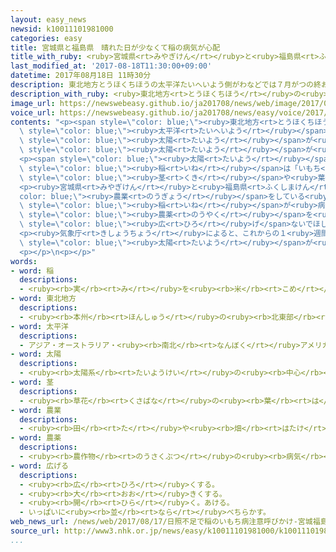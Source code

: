 ```yaml
---
layout: easy_news
newsid: k10011101981000
categories: easy
title: 宮城県と福島県　晴れた日が少なくて稲の病気が心配
title_with_ruby: <ruby>宮城県<rt>みやぎけん</rt></ruby>と<ruby>福島県<rt>ふくしまけん</rt></ruby>　<ruby>晴<rt>は</rt></ruby>れた<ruby>日<rt>ひ</rt></ruby>が<ruby>少<rt>すく</rt></ruby>なくて<ruby>稲<rt>いね</rt></ruby>の<ruby>病気<rt>びょうき</rt></ruby>が<ruby>心配<rt>しんぱい</rt></ruby>
last_modified_at: '2017-08-18T11:30:00+09:00'
datetime: 2017年08月18日 11時30分
description: 東北地方とうほくちほうの太平洋たいへいよう側がわなどでは７月がつの終おわりごろから曇くもりや雨あめの日ひが続つづいて、太陽たいようが出でている時間じかんが少すくなくなっています。
description_with_ruby: <ruby>東北地方<rt>とうほくちほう</rt></ruby>の<ruby>太平洋<rt>たいへいよう</rt></ruby><ruby>側<rt>がわ</rt></ruby>などでは７<ruby>月<rt>がつ</rt></ruby>の<ruby>終<rt>お</rt></ruby>わりごろから<ruby>曇<rt>くも</rt></ruby>りや<ruby>雨<rt>あめ</rt></ruby>の<ruby>日<rt>ひ</rt></ruby>が<ruby>続<rt>つづ</rt></ruby>いて、<ruby>太陽<rt>たいよう</rt></ruby>が<ruby>出<rt>で</rt></ruby>ている<ruby>時間<rt>じかん</rt></ruby>が<ruby>少<rt>すく</rt></ruby>なくなっています。
image_url: https://newswebeasy.github.io/ja201708/news/web/image/2017/08/18/k10011101981000.jpg
voice_url: https://newswebeasy.github.io/ja201708/news/easy/voice/2017/08/18/k10011101981000.mp3
contents: "<p><span style=\"color: blue;\"><ruby>東北地方<rt>とうほくちほう</rt></ruby></span>の<span\
  \ style=\"color: blue;\"><ruby>太平洋<rt>たいへいよう</rt></ruby></span><ruby>側<rt>がわ</rt></ruby>などでは７<ruby>月<rt>がつ</rt></ruby>の<ruby>終<rt>お</rt></ruby>わりごろから<ruby>曇<rt>くも</rt></ruby>りや<ruby>雨<rt>あめ</rt></ruby>の<ruby>日<rt>ひ</rt></ruby>が<ruby>続<rt>つづ</rt></ruby>いて、<span\
  \ style=\"color: blue;\"><ruby>太陽<rt>たいよう</rt></ruby></span>が<ruby>出<rt>で</rt></ruby>ている<ruby>時間<rt>じかん</rt></ruby>が<ruby>少<rt>すく</rt></ruby>なくなっています。８<ruby>月<rt>がつ</rt></ruby><ruby>６日<rt>むいか</rt></ruby>〜１５<ruby>日<rt>にち</rt></ruby>に<span\
  \ style=\"color: blue;\"><ruby>太陽<rt>たいよう</rt></ruby></span>が<ruby>出<rt>で</rt></ruby>ている<ruby>時間<rt>じかん</rt></ruby>は、<ruby>宮城県<rt>みやぎけん</rt></ruby><ruby>仙台市<rt>せんだいし</rt></ruby>ではいつもの<ruby>年<rt>とし</rt></ruby>の１０％、<ruby>福島県<rt>ふくしまけん</rt></ruby><ruby>福島市<rt>ふくしまし</rt></ruby>では２３％でした。</p>\n\
  <p><span style=\"color: blue;\"><ruby>太陽<rt>たいよう</rt></ruby></span>が<ruby>出<rt>で</rt></ruby>ている<ruby>時間<rt>じかん</rt></ruby>が<ruby>少<rt>すく</rt></ruby>ないと、<span\
  \ style=\"color: blue;\"><ruby>稲<rt>いね</rt></ruby></span>は「いもち<ruby>病<rt>びょう</rt></ruby>」という<ruby>病気<rt>びょうき</rt></ruby>になりやすくなります。この<ruby>病気<rt>びょうき</rt></ruby>になると、<span\
  \ style=\"color: blue;\"><ruby>茎<rt>くき</rt></ruby></span>や<ruby>葉<rt>は</rt></ruby>の<ruby>色<rt>いろ</rt></ruby>が<ruby>変<rt>か</rt></ruby>わって<ruby>米<rt>こめ</rt></ruby>ができなくなります。</p>\n\
  <p><ruby>宮城県<rt>みやぎけん</rt></ruby>と<ruby>福島県<rt>ふくしまけん</rt></ruby>は、<span style=\"\
  color: blue;\"><ruby>農業<rt>のうぎょう</rt></ruby></span>をしている<ruby>人<rt>ひと</rt></ruby>たちに「いもち<ruby>病<rt>びょう</rt></ruby>」についての<ruby>注意<rt>ちゅうい</rt></ruby>を<ruby>出<rt>だ</rt></ruby>しました。<span\
  \ style=\"color: blue;\"><ruby>稲<rt>いね</rt></ruby></span>が<ruby>病気<rt>びょうき</rt></ruby>になっていないかどうかいつもチェックして、<ruby>病気<rt>びょうき</rt></ruby>になっていたらすぐ<span\
  \ style=\"color: blue;\"><ruby>農薬<rt>のうやく</rt></ruby></span>を<ruby>使<rt>つか</rt></ruby>って、<ruby>病気<rt>びょうき</rt></ruby>を<span\
  \ style=\"color: blue;\"><ruby>広<rt>ひろ</rt></ruby>げ</span>ないでほしいと<ruby>言<rt>い</rt></ruby>っています。</p>\n\
  <p><ruby>気象庁<rt>きしょうちょう</rt></ruby>によると、これからの１<ruby>週間<rt>しゅうかん</rt></ruby>も<ruby>曇<rt>くも</rt></ruby>りや<ruby>雨<rt>あめ</rt></ruby>の<ruby>日<rt>ひ</rt></ruby>が<ruby>続<rt>つづ</rt></ruby>いて、<span\
  \ style=\"color: blue;\"><ruby>太陽<rt>たいよう</rt></ruby></span>が<ruby>出<rt>で</rt></ruby>ている<ruby>時間<rt>じかん</rt></ruby>が<ruby>少<rt>すく</rt></ruby>ないままになりそうです。</p>\n\
  <p></p>\n<p></p>"
words:
- word: 稲
  descriptions:
  - <ruby><rb>実</rb><rt>み</rt></ruby>を<ruby><rb>米</rb><rt>こめ</rt></ruby>として<ruby><rb>食</rb><rt>た</rt></ruby>べる<ruby><rb>作物</rb><rt>さくもつ</rt></ruby>。<ruby><rb>田</rb><rt>た</rt></ruby>に<ruby><rb>植</rb><rt>う</rt></ruby>える<ruby><rb>水稲</rb><rt>すいとう</rt></ruby>と、<ruby><rb>畑</rb><rt>はたけ</rt></ruby>に<ruby><rb>作</rb><rt>つく</rt></ruby>る<ruby><rb>陸稲</rb><rt>りくとう</rt></ruby>がある。<ruby><rb>秋</rb><rt>あき</rt></ruby>に<ruby><rb>茎</rb><rt>くき</rt></ruby>の<ruby><rb>先</rb><rt>さき</rt></ruby>に<ruby><rb>稲穂</rb><rt>いなほ</rt></ruby>が<ruby><rb>実</rb><rt>みの</rt></ruby>る。
- word: 東北地方
  descriptions:
  - <ruby><rb>本州</rb><rt>ほんしゅう</rt></ruby>の<ruby><rb>北東部</rb><rt>ほくとうぶ</rt></ruby>にあたる<ruby><rb>地方</rb><rt>ちほう</rt></ruby>。<ruby><rb>青森</rb><rt>あおもり</rt></ruby>・<ruby><rb>秋田</rb><rt>あきた</rt></ruby>・<ruby><rb>岩手</rb><rt>いわて</rt></ruby>・<ruby><rb>宮城</rb><rt>みやぎ</rt></ruby>・<ruby><rb>山形</rb><rt>やまがた</rt></ruby>・<ruby><rb>福島</rb><rt>ふくしま</rt></ruby>の<ruby><rb>六県</rb><rt>ろっけん</rt></ruby>がある。
- word: 太平洋
  descriptions:
  - アジア・オーストラリア・<ruby><rb>南北</rb><rt>なんぼく</rt></ruby>アメリカ・<ruby><rb>南極</rb><rt>なんきょく</rt></ruby>の<ruby><rb>五</rb><rt>いつ</rt></ruby>つの<ruby><rb>大陸</rb><rt>たいりく</rt></ruby>に<ruby><rb>囲</rb><rt>かこ</rt></ruby>まれた、<ruby><rb>世界</rb><rt>せかい</rt></ruby>でいちばん<ruby><rb>広</rb><rt>ひろ</rt></ruby>い<ruby><rb>海</rb><rt>うみ</rt></ruby>。
- word: 太陽
  descriptions:
  - <ruby><rb>太陽系</rb><rt>たいようけい</rt></ruby>の<ruby><rb>中心</rb><rt>ちゅうしん</rt></ruby>で<ruby><rb>高</rb><rt>たか</rt></ruby>い<ruby><rb>熱</rb><rt>ねつ</rt></ruby>と<ruby><rb>光</rb><rt>ひかり</rt></ruby>を<ruby><rb>出</rb><rt>だ</rt></ruby>している<ruby><rb>星</rb><rt>ほし</rt></ruby>。<ruby><rb>地球</rb><rt>ちきゅう</rt></ruby>に<ruby><rb>熱</rb><rt>ねつ</rt></ruby>や<ruby><rb>光</rb><rt>ひかり</rt></ruby>をあたえ、<ruby><rb>生物</rb><rt>せいぶつ</rt></ruby>を<ruby><rb>育</rb><rt>そだ</rt></ruby>てる。お<ruby><rb>日</rb><rt>ひ</rt></ruby>さま。
- word: 茎
  descriptions:
  - <ruby><rb>草花</rb><rt>くさばな</rt></ruby>の<ruby><rb>葉</rb><rt>は</rt></ruby>や<ruby><rb>花</rb><rt>はな</rt></ruby>を<ruby><rb>支</rb><rt>ささ</rt></ruby>え、<ruby><rb>養分</rb><rt>ようぶん</rt></ruby>を<ruby><rb>運</rb><rt>はこ</rt></ruby>ぶ<ruby><rb>部分</rb><rt>ぶぶん</rt></ruby>。<ruby><rb>木</rb><rt>き</rt></ruby>の<ruby><rb>茎</rb><rt>くき</rt></ruby>は、<ruby><rb>幹</rb><rt>みき</rt></ruby>という。
- word: 農業
  descriptions:
  - <ruby><rb>田</rb><rt>た</rt></ruby>や<ruby><rb>畑</rb><rt>はたけ</rt></ruby>で、<ruby><rb>穀物</rb><rt>こくもつ</rt></ruby>・<ruby><rb>野菜</rb><rt>やさい</rt></ruby>・<ruby><rb>果物</rb><rt>くだもの</rt></ruby>などを<ruby><rb>作</rb><rt>つく</rt></ruby>る<ruby><rb>仕事</rb><rt>しごと</rt></ruby>。<ruby><rb>牛</rb><rt>うし</rt></ruby>などの<ruby><rb>家畜</rb><rt>かちく</rt></ruby>を<ruby><rb>飼</rb><rt>か</rt></ruby>う<ruby><rb>仕事</rb><rt>しごと</rt></ruby>もふくめていうことがある。
- word: 農薬
  descriptions:
  - <ruby><rb>農作物</rb><rt>のうさくぶつ</rt></ruby>の<ruby><rb>病気</rb><rt>びょうき</rt></ruby>や<ruby><rb>害虫</rb><rt>がいちゅう</rt></ruby>を<ruby><rb>防</rb><rt>ふせ</rt></ruby>いだり、<ruby><rb>雑草</rb><rt>ざっそう</rt></ruby>をからしたりする<ruby><rb>薬</rb><rt>くすり</rt></ruby>。
- word: 広げる
  descriptions:
  - <ruby><rb>広</rb><rt>ひろ</rt></ruby>くする。
  - <ruby><rb>大</rb><rt>おお</rt></ruby>きくする。
  - <ruby><rb>開</rb><rt>ひら</rt></ruby>く。あける。
  - いっぱいに<ruby><rb>並</rb><rt>なら</rt></ruby>べちらかす。
web_news_url: /news/web/2017/08/17/日照不足で稲のいもち病注意呼びかけ-宮城福島/
source_url: http://www3.nhk.or.jp/news/easy/k10011101981000/k10011101981000.html
...
```

